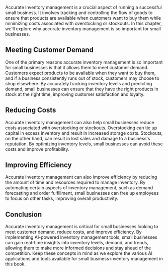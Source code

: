 
Accurate inventory management is a crucial aspect of running a successful small business. It involves tracking and controlling the flow of goods to ensure that products are available when customers want to buy them while minimizing costs associated with overstocking or stockouts. In this chapter, we'll explore why accurate inventory management is so important for small businesses.

Meeting Customer Demand
-----------------------

One of the primary reasons accurate inventory management is so important for small businesses is that it allows them to meet customer demand. Customers expect products to be available when they want to buy them, and if a business consistently runs out of stock, customers may choose to shop elsewhere. By accurately tracking inventory levels and predicting demand, small businesses can ensure that they have the right products in stock at the right time, improving customer satisfaction and loyalty.

Reducing Costs
--------------

Accurate inventory management can also help small businesses reduce costs associated with overstocking or stockouts. Overstocking can tie up capital in excess inventory and result in increased storage costs. Stockouts, on the other hand, can result in lost sales and damage to a business's reputation. By optimizing inventory levels, small businesses can avoid these costs and improve profitability.

Improving Efficiency
--------------------

Accurate inventory management can also improve efficiency by reducing the amount of time and resources required to manage inventory. By automating certain aspects of inventory management, such as demand forecasting and order fulfillment, small businesses can free up employees to focus on other tasks, improving overall productivity.

Conclusion
----------

Accurate inventory management is critical for small businesses looking to meet customer demand, reduce costs, and improve efficiency. By implementing AI-powered inventory management tools, small businesses can gain real-time insights into inventory levels, demand, and trends, allowing them to make more informed decisions and stay ahead of the competition. Keep these concepts in mind as we explore the various AI applications and tools available for small business inventory management in this book.
